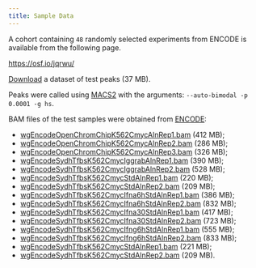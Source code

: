 ```yaml
---
title: Sample Data
---
```


A cohort containing `48` randomly selected experiments from ENCODE
is available from the following page. 

https://osf.io/jqrwu/

[Download](http://www.bioinformatics.deib.polimi.it/genomic_computing/MSPC/packages/ENCODE_Samples.zip) 
a dataset of test peaks (37 MB).


Peaks were called using [MACS2](http://liulab.dfci.harvard.edu/MACS/) with the arguments: `--auto-bimodal -p 0.0001 -g hs`.


BAM files of the test samples were obtained from [ENCODE](https://www.encodeproject.org//):

- [wgEncodeOpenChromChipK562CmycAlnRep1.bam](http://hgdownload.cse.ucsc.edu/goldenpath/hg19/encodeDCC/wgEncodeOpenChromChip/wgEncodeOpenChromChipK562CmycAlnRep1.bam) (412 MB);
- [wgEncodeOpenChromChipK562CmycAlnRep2.bam](http://hgdownload.cse.ucsc.edu/goldenpath/hg19/encodeDCC/wgEncodeOpenChromChip/wgEncodeOpenChromChipK562CmycAlnRep2.bam) (286 MB);
- [wgEncodeOpenChromChipK562CmycAlnRep3.bam](http://hgdownload.cse.ucsc.edu/goldenpath/hg19/encodeDCC/wgEncodeOpenChromChip/wgEncodeOpenChromChipK562CmycAlnRep3.bam) (326 MB);
- [wgEncodeSydhTfbsK562CmycIggrabAlnRep1.bam](ftp://hgdownload.cse.ucsc.edu/goldenPath/hg19/encodeDCC/wgEncodeSydhTfbs/wgEncodeSydhTfbsK562CmycIggrabAlnRep1.bam) (390 MB);
- [wgEncodeSydhTfbsK562CmycIggrabAlnRep2.bam](ftp://hgdownload.cse.ucsc.edu/goldenPath/hg19/encodeDCC/wgEncodeSydhTfbs/wgEncodeSydhTfbsK562CmycIggrabAlnRep2.bam) (528 MB);
- [wgEncodeSydhTfbsK562CmycStdAlnRep1.bam](ftp://hgdownload.cse.ucsc.edu/goldenPath/hg19/encodeDCC/wgEncodeSydhTfbs/wgEncodeSydhTfbsK562CmycStdAlnRep1.bam) (220 MB);
- [wgEncodeSydhTfbsK562CmycStdAlnRep2.bam](ftp://hgdownload.cse.ucsc.edu/goldenPath/hg19/encodeDCC/wgEncodeSydhTfbs/wgEncodeSydhTfbsK562CmycStdAlnRep2.bam) (209 MB);
- [wgEncodeSydhTfbsK562CmycIfna6hStdAlnRep1.bam](ftp://hgdownload.cse.ucsc.edu/goldenPath/hg19/encodeDCC/wgEncodeSydhTfbs/wgEncodeSydhTfbsK562CmycIfna6hStdAlnRep1.bam) (386 MB);
- [wgEncodeSydhTfbsK562CmycIfna6hStdAlnRep2.bam](ftp://hgdownload.cse.ucsc.edu/goldenPath/hg19/encodeDCC/wgEncodeSydhTfbs/wgEncodeSydhTfbsK562CmycIfna6hStdAlnRep2.bam) (832 MB);
- [wgEncodeSydhTfbsK562CmycIfna30StdAlnRep1.bam](ftp://hgdownload.cse.ucsc.edu/goldenPath/hg19/encodeDCC/wgEncodeSydhTfbs/wgEncodeSydhTfbsK562CmycIfna30StdAlnRep1.bam) (417 MB);
- [wgEncodeSydhTfbsK562CmycIfna30StdAlnRep2.bam](ftp://hgdownload.cse.ucsc.edu/goldenPath/hg19/encodeDCC/wgEncodeSydhTfbs/wgEncodeSydhTfbsK562CmycIfna30StdAlnRep2.bam) (723 MB);
- [wgEncodeSydhTfbsK562CmycIfng6hStdAlnRep1.bam](ftp://hgdownload.cse.ucsc.edu/goldenPath/hg19/encodeDCC/wgEncodeSydhTfbs/wgEncodeSydhTfbsK562CmycIfng6hStdAlnRep1.bam) (555 MB);
- [wgEncodeSydhTfbsK562CmycIfng6hStdAlnRep2.bam](ftp://hgdownload.cse.ucsc.edu/goldenPath/hg19/encodeDCC/wgEncodeSydhTfbs/wgEncodeSydhTfbsK562CmycIfng6hStdAlnRep2.bam) (833 MB);
- [wgEncodeSydhTfbsK562CmycStdAlnRep1.bam](ftp://hgdownload.cse.ucsc.edu/goldenPath/hg19/encodeDCC/wgEncodeSydhTfbs/wgEncodeSydhTfbsK562CmycStdAlnRep1.bam) (221 MB);
- [wgEncodeSydhTfbsK562CmycStdAlnRep2.bam](ftp://hgdownload.cse.ucsc.edu/goldenPath/hg19/encodeDCC/wgEncodeSydhTfbs/wgEncodeSydhTfbsK562CmycStdAlnRep2.bam) (209 MB).
